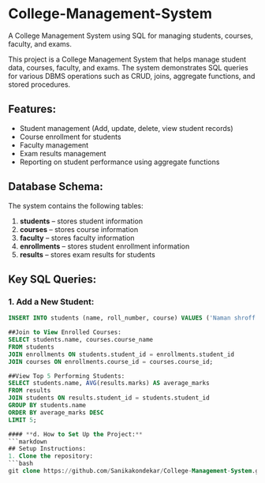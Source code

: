 # College-Management-System
A College Management System using SQL for managing students, courses, faculty, and exams.

This project is a College Management System that helps manage student data, courses, faculty, and exams. The system demonstrates SQL queries for various DBMS operations such as CRUD, joins, aggregate functions, and stored procedures.

## Features:
- Student management (Add, update, delete, view student records)
- Course enrollment for students
- Faculty management
- Exam results management
- Reporting on student performance using aggregate functions                                                                                         

## Database Schema:
The system contains the following tables:
1. **students** – stores student information
2. **courses** – stores course information
3. **faculty** – stores faculty information
4. **enrollments** – stores student enrollment information
5. **results** – stores exam results for students

## Key SQL Queries:
### 1. Add a New Student:
```sql
INSERT INTO students (name, roll_number, course) VALUES ('Naman shroff' , 101, 'B.Tech');

##Join to View Enrolled Courses:
SELECT students.name, courses.course_name 
FROM students
JOIN enrollments ON students.student_id = enrollments.student_id
JOIN courses ON enrollments.course_id = courses.course_id;

##View Top 5 Performing Students:
SELECT students.name, AVG(results.marks) AS average_marks
FROM results
JOIN students ON results.student_id = students.student_id
GROUP BY students.name
ORDER BY average_marks DESC
LIMIT 5;

#### **d. How to Set Up the Project:**
```markdown
## Setup Instructions:
1. Clone the repository:  
```bash
git clone https://github.com/Sanikakondekar/College-Management-System.git
